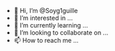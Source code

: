 - 👋 Hi, I’m @Soyg1guille
- 👀 I’m interested in ...
- 🌱 I’m currently learning ...
- 💞️ I’m looking to collaborate on ...
- 📫 How to reach me ...

<!---
Soyg1guille/Soyg1guille is a ✨ special ✨ repository because its `README.md` (this file) appears on your GitHub profile.
You can click the Preview link to take a look at your changes.
--->
